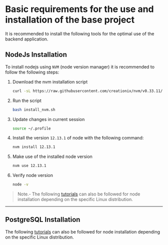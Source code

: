# Basic requirements for the use and installation of the base project

It is recommended to install the following tools for the optimal use of the backend application.

## NodeJs Installation

To install nodejs using `NVM` (node version manager) it is recommended to follow the following steps:  

1. Download the nvm installation script

   ```sh
   curl -sL https://raw.githubusercontent.com/creationix/nvm/v0.33.11/install.sh -o install_nvm.sh
   ```

2. Run the script
   ```sh
   bash install_nvm.sh
   ```

3. Update changes in current session
   ```sh
   source ~/.profile
   ```

4. Install the version `12.13.1` of node with the following command:
   ```sh
   nvm install 12.13.1
   ```

5. Make use of the installed node version
   ```sh
   nvm use 12.13.1
   ```

6. Verify node version
   ```sh
   node -v
   ```

> Note.- The following [tutorials](https://www.digitalocean.com/community/tutorial_collections/38) can also be followed for node installation depending on the specific Linux distribution.


---
## PostgreSQL Installation

The following [tutorials](https://www.digitalocean.com/community/tutorial_collections/91) can also be followed for node installation depending on the specific Linux distribution.


